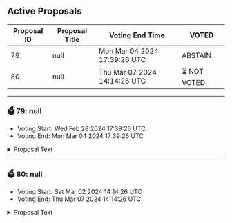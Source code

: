## Active Proposals

| Proposal ID | Proposal Title | Voting End Time | VOTED |
|-------------|----------------|-----------------|-------|
| 79 | null | Mon Mar 04 2024 17:39:26 UTC | ABSTAIN |
| 80 | null | Thu Mar 07 2024 14:14:26 UTC | ⏳ NOT VOTED |

---

### 🗳 79: null
- Voting Start: Wed Feb 28 2024 17:39:26 UTC
- Voting End: Mon Mar 04 2024 17:39:26 UTC

<details>
<summary>Proposal Text</summary>
 
null
</details>

---

### 🗳 80: null
- Voting Start: Sat Mar 02 2024 14:14:26 UTC
- Voting End: Thu Mar 07 2024 14:14:26 UTC

<details>
<summary>Proposal Text</summary>
 
null
</details>
